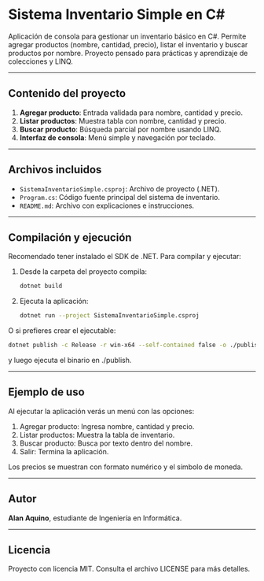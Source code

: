 # Sistema Inventario Simple en C#

Aplicación de consola para gestionar un inventario básico en C#. Permite agregar productos (nombre, cantidad, precio), listar el inventario y buscar productos por nombre. Proyecto pensado para prácticas y aprendizaje de colecciones y LINQ.

---

## Contenido del proyecto

1. **Agregar producto**: Entrada validada para nombre, cantidad y precio.  
2. **Listar productos**: Muestra tabla con nombre, cantidad y precio.  
3. **Buscar producto**: Búsqueda parcial por nombre usando LINQ.  
4. **Interfaz de consola**: Menú simple y navegación por teclado.

---

## Archivos incluidos

- `SistemaInventarioSimple.csproj`: Archivo de proyecto (.NET).  
- `Program.cs`: Código fuente principal del sistema de inventario.  
- `README.md`: Archivo con explicaciones e instrucciones.

---

## Compilación y ejecución

Recomendado tener instalado el SDK de .NET. Para compilar y ejecutar:

1. Desde la carpeta del proyecto compila:

   ```bash
   dotnet build
   ```

2. Ejecuta la aplicación:

   ```bash
   dotnet run --project SistemaInventarioSimple.csproj
   ```
O si prefieres crear el ejecutable:

   ```bash
   dotnet publish -c Release -r win-x64 --self-contained false -o ./publish
   ```

y luego ejecuta el binario en ./publish.

---

## Ejemplo de uso

Al ejecutar la aplicación verás un menú con las opciones:

1. Agregar producto: Ingresa nombre, cantidad y precio.
2. Listar productos: Muestra la tabla de inventario.
3. Buscar producto: Busca por texto dentro del nombre.
4. Salir: Termina la aplicación.

Los precios se muestran con formato numérico y el símbolo de moneda.

---

## Autor

**Alan Aquino**, estudiante de Ingeniería en Informática.

---

## Licencia

Proyecto con licencia MIT. Consulta el archivo LICENSE para más detalles.
